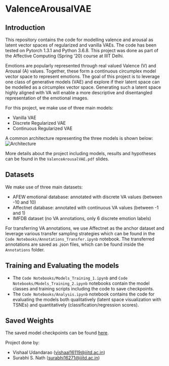 # ValenceArousalVAE

## Introduction
This repository contains the code for modelling valence and arousal as latent vector spaces of regularized and vanilla VAEs. The code has been tested on Pytorch 1.3.1 and Python 3.6.8. This project was done as part of the Affective Computing (Spring '20) course at IIIT Delhi.

Emotions are popularly represented through real valued Valence (V) and Arousal (A) values. Together, these form a continuous circumplex model vector space to represent emotions. The goal of this project is to leverage one class of generative models (VAE) and explore if their latent space can be modelled as a circumplex vector space. Generating such a latent space highly aligned with VA will enable a more descriptive and disentangled representation of the emotional images.

For this project, we make use of three main models:
- Vanilla VAE
- Discrete Regularized VAE
- Continuous Regularized VAE

A common architecture representing the three models is shown below:
![Architecture](https://github.com/vishaal27/ValenceArousalVAE/blob/master/Models/Model_Architecture.jpg)

More details about the project including models, results and hypotheses can be found in the `ValenceArousalVAE.pdf` slides.

## Datasets
We make use of three main datasets:
- AFEW emotional database: annotated with discrete VA values (between -10 and 10)
- Affectnet database: annotated with continuous VA values (between -1 and 1)
- IMFDB dataset (no VA annotations, only 6 discrete emotion labels)

For transferring VA annotations, we use Affectnet as the anchor dataset and leverage various transfer sampling strategies which can be found in the `Code Notebooks/Annotations_Transfer.ipynb` notebook. The transferred annotations are saved as .json files, which can be found inside the `Annotations` folder.

## Training and Evaluating the models
- The `Code Notebooks/Models_Training_1.ipynb` and `Code Notebooks/Models_Training_2.ipynb` notebooks contain the model classes and training scripts including the code to save checkpoints.
- The `Code Notebooks/Analysis.ipynb` notebook contains the code for evaluating the models both qualitatively (latent space visualization with TSNEs) and quantitatively (classification/regression scores).

## Saved Weights
The saved model checkpoints can be found [here](https://drive.google.com/drive/folders/1WtyiefkL7juCL4fPAFTQQr92qWUuN6C1?usp=sharing).

Project done by:
- Vishaal Udandarao (vishaal16119@iiitd.ac.in)
- Surabhi S. Nath (surabhi16271@iiitd.ac.in)
